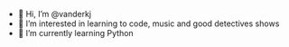 - 👋 Hi, I’m @vanderkj
- 👀 I’m interested in learning to code, music and good detectives shows
- 🌱 I’m currently learning Python

<!---
vanderkj/vanderkj is a ✨ special ✨ repository because its `README.md` (this file) appears on your GitHub profile.
You can click the Preview link to take a look at your changes.
--->
